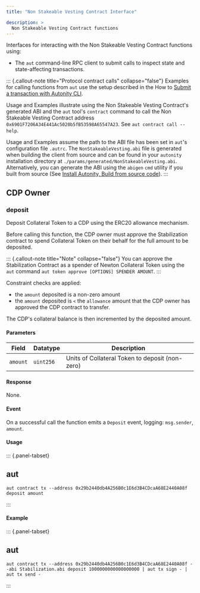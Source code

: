 ```yaml
---
title: "Non Stakeable Vesting Contract Interface"

description: >
  Non Stakeable Vesting Contract functions
---
```


Interfaces for interacting with the Non Stakeable Vesting Contract functions using:

- The `aut` command-line RPC client to submit calls to inspect state and state-affecting transactions.

::: {.callout-note title="Protocol contract calls" collapse="false"}
Examples for calling functions from `aut` use the setup described in the How to [Submit a transaction with Autonity CLI](/account-holders/submit-trans-aut/).

Usage and Examples illustrate using the Non Stakeable Vesting Contract's generated ABI and the `aut` tool's `contract` command to call the Non Stakeable Vesting Contract address `0x6901F7206A34E441Ac5020b5fB53598A65547A23`. See `aut contract call --help`.

Usage and Examples assume the path to the ABI file has been set in `aut`'s configuration file `.autrc`. The `NonStakeableVesting.abi` file is generated when building the client from source and can be found in your `autonity` installation directory at `./params/generated/NonStakeableVesting.abi`. Alternatively, you can generate the ABI using the `abigen` `cmd` utility if you built from source (See [Install Autonity, Build from source code](/node-operators/install-aut/#install-source)).
:::

## CDP Owner
### deposit

Deposit Collateral Token to a CDP using the ERC20 allowance mechanism.

Before calling this function, the CDP owner must approve the Stabilization contract to spend Collateral Token on their behalf for the full amount to be deposited.

::: {.callout-note title="Note" collapse="false"}
You can approve the Stabilization Contract as a spender of Newton Collateral Token using the `aut` command `aut token approve [OPTIONS] SPENDER AMOUNT`.
:::

Constraint checks are applied:

- the `amount` deposited is a non-zero amount
- the `amount` deposited is `<` the `allowance` amount that the CDP owner has approved the CDP contract to transfer.

The CDP's collateral balance is then incremented by the deposited amount.

#### Parameters

| Field | Datatype | Description |
| --| --| --|
| `amount` | `uint256` | Units of Collateral Token to deposit (non-zero) |

#### Response

None.

#### Event

On a successful call the function emits a `Deposit` event, logging: `msg.sender`, `amount`.

#### Usage

::: {.panel-tabset}
## aut
``` {.aut}
aut contract tx --address 0x29b2440db4A256B0c1E6d3B4CDcaA68E2440A08f deposit amount
```
:::

#### Example

::: {.panel-tabset}
## aut
``` {.aut}
aut contract tx --address 0x29b2440db4A256B0c1E6d3B4CDcaA68E2440A08f --abi Stabilization.abi deposit 1000000000000000000 | aut tx sign - | aut tx send -
```
:::


